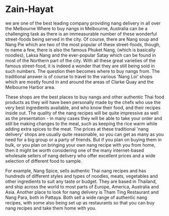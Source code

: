 # Zain-Hayat
we are one of the best leading company providing nang delivery in all over the Melbourne 
Where to buy nangs in Melbourne, Australia can be a challenging task as there is an immeasurable number of these wonderful street-foods being served in the city. Of course, there are Nang soup and Nang Pie which are two of the most popular of these street-foods, though, to name a few, there is also the famous Phuket Nang, (which is basically noodles), Laksa Nang and the ever-popular Satay which can be found in most of the Northern part of the city. With all these great varieties of the famous street-food, it is indeed a wonder that they are still being sold in such numbers. The question then becomes where to buy nangs from. The traditional answer is of course to travel to the various 'Nang Loi' shops which are mostly found in and around the areas of Clarke Quay and the Melbourne Harbor area.

These shops are the best places to buy nangs and other authentic Thai food products as they will have been personally made by the chefs who use the very best ingredients available, and who know their food, and their recipes inside out. The quality of the nang recipes will be quite impressive as well as the presentation - in many cases they will be able to take your order and still be making changes to the meal, such as keeping the rice warm while adding extra spices to the meat. The prices at these traditional 'nang delivery' shops are usually quite reasonable, so you can get as many as you need for a big group or a party of friends. But if you plan on buying them in bulk, or you plan on bringing your own nang recipe with you from home, then it might be worth considering one of the many internet-based wholesale sellers of nang delivery who offer excellent prices and a wide selection of different food to sample.

For example, Nang Spice, sells authentic Thai nang recipes and has hundreds of different styles and types of noodles, meats, vegetables and other ingredients to suit any taste or budget. They are based in Thailand, and ship across the world to most parts of Europe, America, Australia and Asia. Another place to look for nang delivery is Tham Ting Restaurant and Nang Para, both in Pattaya. Both sell a wide range of authentic nang recipes, with some also being set up as restaurants so that you can buy nang recipes and take them home with you.

